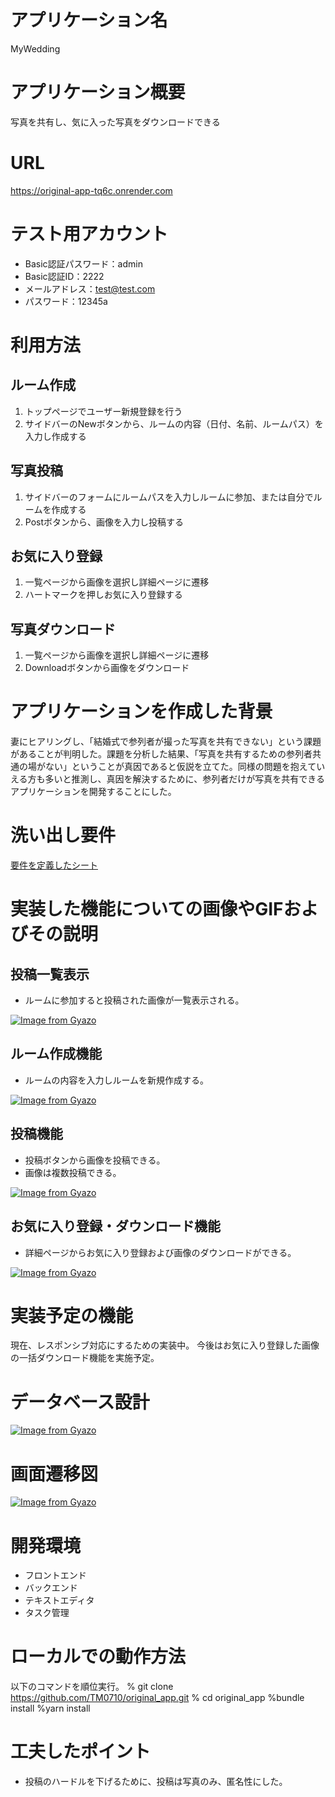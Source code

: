 # アプリケーション名
MyWedding

# アプリケーション概要
写真を共有し、気に入った写真をダウンロードできる

# URL
https://original-app-tq6c.onrender.com

# テスト用アカウント
- Basic認証パスワード：admin
- Basic認証ID：2222
- メールアドレス：test@test.com
- パスワード：12345a

# 利用方法
## ルーム作成
1. トップページでユーザー新規登録を行う
2. サイドバーのNewボタンから、ルームの内容（日付、名前、ルームパス）を入力し作成する
## 写真投稿
1. サイドバーのフォームにルームパスを入力しルームに参加、または自分でルームを作成する
2. Postボタンから、画像を入力し投稿する
## お気に入り登録
 1. 一覧ページから画像を選択し詳細ページに遷移
 2. ハートマークを押しお気に入り登録する
## 写真ダウンロード
 1. 一覧ページから画像を選択し詳細ページに遷移
 2. Downloadボタンから画像をダウンロード

# アプリケーションを作成した背景
妻にヒアリングし、「結婚式で参列者が撮った写真を共有できない」という課題があることが判明した。課題を分析した結果、「写真を共有するための参列者共通の場がない」ということが真因であると仮説を立てた。同様の問題を抱えていえる方も多いと推測し、真因を解決するために、参列者だけが写真を共有できるアプリケーションを開発することにした。

# 洗い出し要件
[要件を定義したシート](https://docs.google.com/spreadsheets/d/1nS95MlNuByA_dbfTBppADF_hLU6pTOrbvHlERQ9gWho/edit#gid=982722306)

# 実装した機能についての画像やGIFおよびその説明
## 投稿一覧表示
- ルームに参加すると投稿された画像が一覧表示される。

[![Image from Gyazo](https://i.gyazo.com/5d1d33c2b06626a43dfd5924cb2c7c91.jpg)](https://gyazo.com/5d1d33c2b06626a43dfd5924cb2c7c91)

## ルーム作成機能
- ルームの内容を入力しルームを新規作成する。

[![Image from Gyazo](https://i.gyazo.com/31b0b9fe17f02c169133e31aad613194.png)](https://gyazo.com/31b0b9fe17f02c169133e31aad613194)

## 投稿機能
- 投稿ボタンから画像を投稿できる。
- 画像は複数投稿できる。

[![Image from Gyazo](https://i.gyazo.com/c226626ecae3d7fffab13a8e3442718c.gif)](https://gyazo.com/c226626ecae3d7fffab13a8e3442718c)

## お気に入り登録・ダウンロード機能
- 詳細ページからお気に入り登録および画像のダウンロードができる。

[![Image from Gyazo](https://i.gyazo.com/2ee095ec2d3eea94746aa12522533864.gif)](https://gyazo.com/2ee095ec2d3eea94746aa12522533864)

# 実装予定の機能
現在、レスポンシブ対応にするための実装中。
今後はお気に入り登録した画像の一括ダウンロード機能を実施予定。

# データベース設計
[![Image from Gyazo](https://i.gyazo.com/1d3cf576e01465dceccf4927f5097681.png)](https://gyazo.com/1d3cf576e01465dceccf4927f5097681)

# 画面遷移図
[![Image from Gyazo](https://i.gyazo.com/b8ffaf1e887bb2c6e3e6ab93da240f76.png)](https://gyazo.com/b8ffaf1e887bb2c6e3e6ab93da240f76)

# 開発環境
- フロントエンド
- バックエンド
- テキストエディタ
- タスク管理

# ローカルでの動作方法
以下のコマンドを順位実行。
% git clone https://github.com/TM0710/original_app.git
% cd original_app
%bundle install
%yarn install

# 工夫したポイント
- 投稿のハードルを下げるために、投稿は写真のみ、匿名性にした。
<!-- # テーブル設計

## users テーブル

| Column             | Type   | Options     |
| ------------------ | ------ | ----------- |
| name               | string | null: false |
| email              | string | null: false |
| encrypted_password | string | null: false |

### Association

- has_many :posts
- has_many :rooms, through: :user_rooms
- has_many :favorites

## rooms テーブル

| Column    | Type    | Options     |
| --------- | ------- | ----------- |
| name      | string  | null: false |
| room_path | string  | null: false |
| host_id   | integer | null: false |

### Association

- has_many :user, through: :user_rooms

## room_users テーブル

| Column | Type       | Options                        |
| ------ | ---------- | ------------------------------ |
| user   | references | null: false, foreign_key: true |
| room   | references | null: false, foreign_key: true |

### Association

- belongs_to :room
- belongs_to :user


## posts テーブル

| Colum      | Type       | Options                        |
| ---------- | ---------- | ------------------------------ |
| user       | references | null: false, foreign_key: true |
| room       | references | null: false, foreign_key: true |

### Association

- belongs_to :user
- belongs_to :room
- has_many :favorites

## favorites テーブル

| Column | Type       | Options                        |
| ------ | ---------- | ------------------------------ |
| post   | references | null: false, foreign_key: true |
| user   | references | null: false, foreign_key: true |

### Association

- belongs_to :post
- belongs_to :user -->